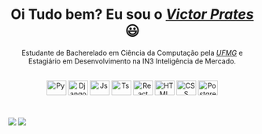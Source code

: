<div>
  <h1 align="center">Oi Tudo bem? Eu sou o <a href="https://www.linkedin.com/in/prates-victor/"><i>Victor Prates</i></a> 😃️</h1>
  <p align="center">Estudante de Bacherelado em Ciência da Computação pela <a href="https://ufmg.br/"><i>UFMG</i></a> e Estagiário em Desenvolvimento na IN3 Inteligência de Mercado.</h2>
</div>

<div align="center" valign="top"><br>
  <img align="center" alt="Py" height="30" width="40" src="https://cdn.jsdelivr.net/gh/devicons/devicon@latest/icons/python/python-original.svg">
  <img align="center" alt="Django" height="30" width="40" src="https://static.djangoproject.com/img/logos/django-logo-negative.svg">
  <img align="center" alt="Js" height="30" width="40" src="https://cdn.jsdelivr.net/gh/devicons/devicon/icons/javascript/javascript-plain.svg">
  <img align="center" alt="Ts" height="30" width="40" src="https://cdn.jsdelivr.net/gh/devicons/devicon@latest/icons/typescript/typescript-plain.svg">
  <img align="center" alt="React" height="30" width="40" src="https://cdn.jsdelivr.net/gh/devicons/devicon/icons/react/react-original.svg">
  <img align="center" alt="HTML" height="30" width="40" src="https://cdn.jsdelivr.net/gh/devicons/devicon/icons/html5/html5-plain.svg">
  <img align="center" alt="CSS" height="30" width="40" src="https://cdn.jsdelivr.net/gh/devicons/devicon/icons/css3/css3-plain.svg">
  <img align="center" alt="Postgresql" height="30" width="40" src="https://www.vectorlogo.zone/logos/postgresql/postgresql-vertical.svg">
</div><br>

##
  
<div> 
  <a href = "mailto:vprates.contato@gmail.com"><img src="https://img.shields.io/badge/-Gmail-%23333?style=for-the-badge&logo=gmail&logoColor=white" target="_blank"></a>
  <a href="https://www.linkedin.com/in/prates-victor/" target="_blank"><img src="https://img.shields.io/badge/-LinkedIn-%230077B5?style=for-the-badge&logo=linkedin&logoColor=white" target="_blank"></a> 
</div>

